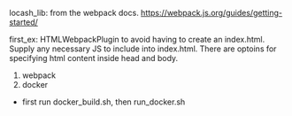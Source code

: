 locash_lib: from the webpack docs. https://webpack.js.org/guides/getting-started/

first_ex: HTMLWebpackPlugin to avoid having to create an index.html. Supply any necessary JS to include
into index.html. There are optoins for specifying html content inside head and body. 


1) webpack
2) docker 
  - first run docker_build.sh, then run_docker.sh

